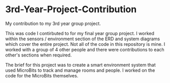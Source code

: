 # 3rd-Year-Project-Contribution
My contribution to my 3rd year group project.

This was code I contirbuted to for my final year group project. I worked within the sensors / environment section of the ERD and system diagrams which cover the entire project.
Not all of the code in this repository is mine. I worked with a group of 4 other people and there were contributions to each other's sections when required.

The brief for this project was to create a smart environment system that used MicroBits to track and manage rooms and people. I worked on the code for the MicroBits themselves.
